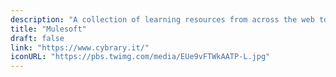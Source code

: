 ```yaml
---
description: "A collection of learning resources from across the web to help you skill up while at home"
title: "Mulesoft"
draft: false
link: "https://www.cybrary.it/"
iconURL: "https://pbs.twimg.com/media/EUe9vFTWkAATP-L.jpg"
---
```

